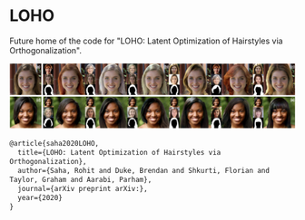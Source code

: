 # LOHO

Future home of the code for "LOHO: Latent Optimization of Hairstyles via
Orthogonalization".

![Hairstyle transfer samples synthesized by LOHO.](imgs/teaser.jpeg "LOHO Teaser")

```
@article{saha2020LOHO,
  title={LOHO: Latent Optimization of Hairstyles via Orthogonalization},
  author={Saha, Rohit and Duke, Brendan and Shkurti, Florian and Taylor, Graham and Aarabi, Parham},
  journal={arXiv preprint arXiv:},
  year={2020}
}
```

